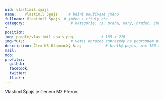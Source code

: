 ```yaml
---
uid: vlastimil.spajs
name:    Vlastimil Špajs     # běžně používané jméno
fullname: Vlastimil Špajs  # jméno s tituly etc.
category:                     # kategorie: rp, praha, vary, hradec, jmk, senat
- 
position: 
img: people/vlastimil-spajs.png             # 165 x 220
img-full:                     # větší obrázek zobrazený na podrobném profilu
description: Člen KS Olomoucký kraj           # kratký popis, max 160 znaků
mail: 
mob: 
profiles:
  github:
  facebook: 
  twitter:         
  flickr: 
---
```

Vlastimil Špajs je členem MS Přerov.
